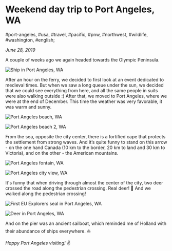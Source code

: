 # Weekend day trip to Port Angeles, WA

#port-angeles, #usa, #travel, #pacific, #pnw, #northwest, #wildlife, #washington, #english;

_June 28, 2019_

A couple of weeks ago we again headed towards the Olympic Peninsula.

![Ship in Port Angeles, WA](/images/weekend-day-trip-to-port-angeles-wa/1.jpg "Ship in Port Angeles, WA")

After an hour on the ferry, we decided to first look at an event dedicated to medieval times. But when we saw a long queue under the sun, we decided that we could see everything from here, and all the same people in suits were also walking outside :) After that, we moved to Port Angeles, where we were at the end of December. This time the weather was very favorable, it was warm and sunny.

![Port Angeles beach, WA](/images/weekend-day-trip-to-port-angeles-wa/2.jpg "Port Angeles beach, WA")

![Port Angeles beach 2, WA](/images/weekend-day-trip-to-port-angeles-wa/3.jpg "Port Angeles beach 2, WA")

From the sea, opposite the city center, there is a fortified cape that protects the settlement from strong waves. And it’s quite funny to stand on this arrow - on the one hand Canada (10 km to the border, 20 km to land and 30 km to Victoria), and on the other - the American mountains.

![Port Angeles fontain, WA](/images/weekend-day-trip-to-port-angeles-wa/4.jpg "Port Angeles fontain, WA")

![Port Angeles city view, WA](/images/weekend-day-trip-to-port-angeles-wa/5.jpg "Port Angelescity view, WA")

It's funny that when driving through almost the center of the city, two deer crossed the road along the pedestrian crossing. Real deer! 🦌 And we walked along the pedestrian crossing!

![First EU Explorers seal in Port Angeles, WA](/images/weekend-day-trip-to-port-angeles-wa/6.jpg "First EU Explorers seal in Port Angeles, WA")

![Deer in Port Angeles, WA](/images/weekend-day-trip-to-port-angeles-wa/7.jpg "Deer in Port Angeles, WA")

And on the pier was an ancient sailboat, which reminded me of Holland with their abundance of ships everywhere. ⛵️

_Happy Port Angeles visiting!_ :v:
